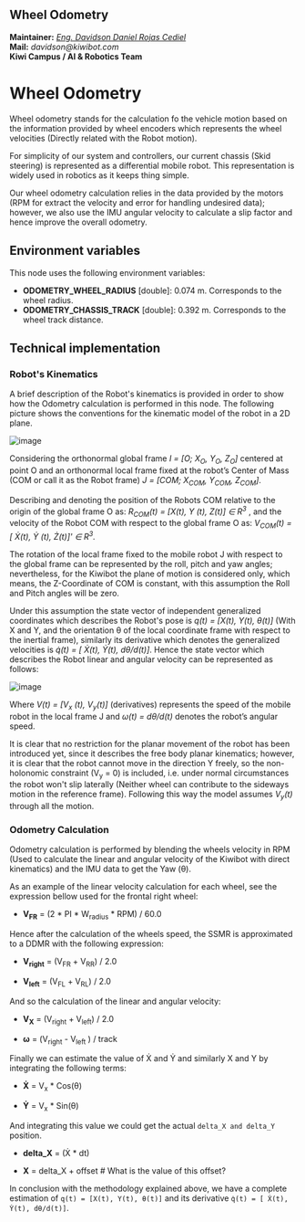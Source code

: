 Wheel Odometry
---

**Maintainer:** _[Eng. Davidson Daniel Rojas Cediel](https://www.linkedin.com/in/dadaroce/)_ \
**Mail:** _davidson@kiwibot.com_ \
**Kiwi Campus / AI & Robotics Team**

# Wheel Odometry
Wheel odometry stands for the calculation fo the vehicle motion based on the information provided by wheel encoders which represents the wheel velocities (Directly related with the Robot motion).

For simplicity of our system and controllers, our current chassis (Skid steering) is represented as a differential mobile robot. This representation is widely used in robotics as it keeps thing simple. 

Our wheel odometry calculation relies in the data provided by the motors (RPM for extract the velocity and error for handling undesired data); however, we also use the IMU angular velocity to calculate a slip factor and hence improve the overall odometry.

## Environment variables
This node uses the following environment variables:

* **ODOMETRY_WHEEL_RADIUS** [double]: 0.074 m. Corresponds to the wheel radius.
* **ODOMETRY_CHASSIS_TRACK** [double]: 0.392 m. Corresponds to the wheel track distance.

## Technical implementation
### Robot's Kinematics
A brief description of the Robot's kinematics is provided in order to show how the Odometry calculation is performed in this node. The following picture shows the conventions for the kinematic model of the robot in a 2D plane.


![image](https://user-images.githubusercontent.com/49252525/105538211-1246b780-5cc1-11eb-939e-8a33de655515.png)


Considering the orthonormal global frame *I = [O; X<sub>O</sub>, Y<sub>O</sub>, Z<sub>O</sub>]* centered at point O and an orthonormal local frame fixed at the robot’s Center of Mass (COM or call it as the Robot frame) *J = [COM; X<sub>COM</sub>, Y<sub>COM</sub>, Z<sub>COM</sub>]*.

Describing and denoting the position of the Robots COM relative to the origin of the global frame O as: *R<sub>COM</sub>(t) = [X(t), Y (t), Z(t)] ∈ R<sup>3</sup>* , and the velocity of the Robot COM with respect to the global frame O as: *V<sub>COM</sub>(t) = [ Ẋ(t), Ẏ (t), Ż(t)]' ∈ R<sup>3</sup>.*

The rotation of the local frame fixed to the mobile robot J with respect to the global frame can be represented by the roll, pitch and yaw angles; nevertheless, for the Kiwibot the plane of motion is considered only, which means, the Z-Coordinate of COM is constant, with this assumption the Roll and Pitch angles will be zero.

Under this assumption the state vector of independent generalized coordinates which describes the Robot's pose is *q(t) = [X(t), Y(t), θ(t)]* (With X and Y, and the orientation θ of the local coordinate frame with respect to the inertial frame), similarly its derivative which denotes the generalized velocities is *q̇(t) = [ Ẋ(t), Ẏ(t), dθ/d(t)]*. Hence the state vector which describes the Robot linear and angular velocity can be represented as follows:


![image](https://user-images.githubusercontent.com/49252525/105549164-95bad580-5cce-11eb-9f4f-d365298b4f1d.png)


Where *V(t) = [V<sub>x</sub> (t), V<sub>y</sub>(t)]* (derivatives) represents the speed of the mobile robot in the local frame J and *ω(t) = dθ/d(t)* denotes the robot’s angular speed.

It is clear that no restriction for the planar movement of the robot has been introduced yet, since it describes the free body planar kinematics; however, it is clear that the robot cannot move in the direction Y freely, so the non-holonomic constraint (V<sub>y</sub> = 0) is included, i.e. under normal circumstances the robot won't slip laterally (Neither wheel can contribute to the sideways motion in the reference frame). Following this way the model assumes *V<sub>y</sub>(t)* through all the motion.

### Odometry Calculation
Odometry calculation is performed by blending the wheels velocity in RPM (Used to calculate the linear and angular velocity of the Kiwibot with direct kinematics) and the IMU data to get the Yaw (θ).

As an example of the linear velocity calculation for each wheel, see the expression bellow used for the frontal right wheel:

* **V<sub>FR</sub>** = (2 * PI * W<sub>radius</sub> * RPM) / 60.0

Hence after the calculation of the wheels speed, the SSMR is approximated to a DDMR with the following expression:

* **V<sub>right</sub>** = (V<sub>FR</sub> + V<sub>RR</sub>) / 2.0

* **V<sub>left</sub>** = (V<sub>FL</sub> + V<sub>RL</sub>) / 2.0

And so the calculation of the linear and angular velocity:

* **V<sub>X</sub>** = (V<sub>right</sub> + V<sub>left</sub>) / 2.0

* **ω** = (V<sub>right</sub> - V<sub>left</sub> ) / track

Finally we can estimate the value of Ẋ and Ẏ and similarly X and Y by integrating the following terms:

* **Ẋ** = V<sub>x</sub> * Cos(θ)

* **Ẏ** = V<sub>x</sub> * Sin(θ)


And integrating this value we could get the actual `delta_X and delta_Y` position.

* **delta_X** = (Ẋ * dt)

* **X** = delta_X + offset # What is the value of this offset?

In conclusion with the methodology explained above, we have a complete estimation of `q(t) = [X(t), Y(t), θ(t)]` and its derivative `q̇(t) = [ Ẋ(t), Ẏ(t), dθ/d(t)]`.
